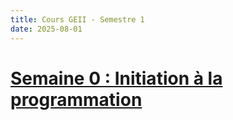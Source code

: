 ```yaml
---
title: Cours GEII - Semestre 1
date: 2025-08-01
---
```

# [Semaine 0 : Initiation à la programmation](/cours/cours/semaine0/tp0/_index)

